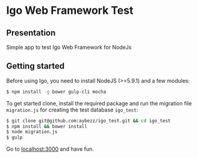# Igo Web Framework Test

## Presentation
Simple app to test Igo Web Framework for NodeJs

## Getting started
Before using Igo, you need to install NodeJS (>=5.9.1) and a few modules:
```sh
$ npm install -g bower gulp-cli mocha
```
To get started clone, install the required package and run the migration file `migration.js` for creating the test database `igo_test`:
```sh
$ git clone git@github.com:aybezz/igo_test.git && cd igo_test
$ npm install && bower install
$ node migration.js
$ gulp
```

Go to [localhost:3000](http://localhost:3000) and have fun.

